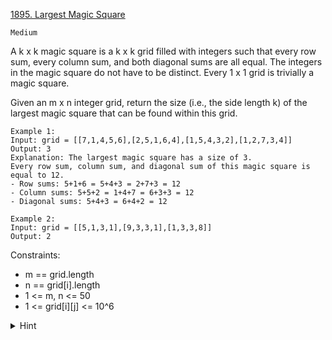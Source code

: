 [1895. Largest Magic Square](https://leetcode.com/problems/largest-magic-square/)

`Medium`

A k x k magic square is a k x k grid filled with integers such that every row sum, every column sum, and both diagonal sums are all equal. The integers in the magic square do not have to be distinct. Every 1 x 1 grid is trivially a magic square.

Given an m x n integer grid, return the size (i.e., the side length k) of the largest magic square that can be found within this grid.

```
Example 1:
Input: grid = [[7,1,4,5,6],[2,5,1,6,4],[1,5,4,3,2],[1,2,7,3,4]]
Output: 3
Explanation: The largest magic square has a size of 3.
Every row sum, column sum, and diagonal sum of this magic square is equal to 12.
- Row sums: 5+1+6 = 5+4+3 = 2+7+3 = 12
- Column sums: 5+5+2 = 1+4+7 = 6+3+3 = 12
- Diagonal sums: 5+4+3 = 6+4+2 = 12

Example 2:
Input: grid = [[5,1,3,1],[9,3,3,1],[1,3,3,8]]
Output: 2
``` 

Constraints:

- m == grid.length
- n == grid[i].length
- 1 <= m, n <= 50
- 1 <= grid[i][j] <= 10^6

<details>
<summary>Hint</summary>

Check all squares in the matrix and find the largest one.

</details>